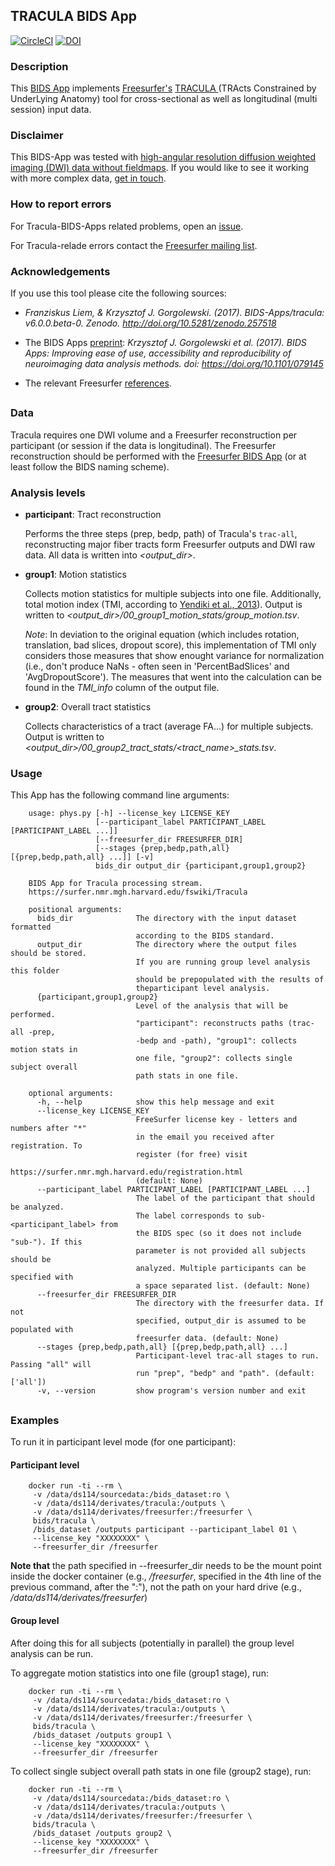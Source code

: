 ## TRACULA BIDS App
[![CircleCI](https://circleci.com/gh/BIDS-Apps/tracula.svg?style=shield&circle-token=:circle-token)](https://circleci.com/gh/BIDS-Apps/tracula)
[![DOI](https://zenodo.org/badge/DOI/10.5281/zenodo.257518.svg)](https://doi.org/10.5281/zenodo.257518)

### Description
This [BIDS App](https://bids-apps.neuroimaging.io) implements
[Freesurfer's](https://surfer.nmr.mgh.harvard.edu/)
[TRACULA ](https://surfer.nmr.mgh.harvard.edu/fswiki/Tracula)
(TRActs Constrained by UnderLying Anatomy) tool for
cross-sectional as well as longitudinal (multi session) input data.

### Disclaimer
This BIDS-App was tested with [high-angular resolution
diffusion weighted imaging (DWI) data without
fieldmaps](https://openfmri.org/dataset/ds000114/).
If you would like to see it working with more complex data,
[get in touch](https://github.com/bids-apps/tracula/issues).


### How to report errors
For Tracula-BIDS-Apps related problems, open an
[issue](https://github.com/bids-apps/tracula/issues).

For Tracula-relade errors contact the
[Freesurfer mailing list](https://surfer.nmr.mgh.harvard.edu/fswiki/FreeSurferSupport).



### Acknowledgements
If you use this tool please cite the following sources:

- *Franziskus Liem, & Krzysztof J. Gorgolewski. (2017).
BIDS-Apps/tracula: v6.0.0.beta-0.
Zenodo. http://doi.org/10.5281/zenodo.257518*

- The BIDS Apps
[preprint](http://biorxiv.org/content/early/2016/10/20/079145):
*Krzysztof J. Gorgolewski et al. (2017).
BIDS Apps: Improving ease of use, accessibility and reproducibility
of neuroimaging data analysis methods.
doi: https://doi.org/10.1101/079145*

- The relevant Freesurfer
[references](https://surfer.nmr.mgh.harvard.edu/fswiki/FreeSurferMethodsCitation).

##

### Data
Tracula requires one DWI volume and a Freesurfer reconstruction
per participant (or session if the data is longitudinal).
The Freesurfer reconstruction should be performed with the
[Freesurfer BIDS App](https://github.com/bids-apps/freesurfer)
(or at least follow the BIDS naming scheme).

### Analysis levels

- **participant**: Tract reconstruction

    Performs the three steps (prep, bedp, path) of Tracula's `trac-all`,
    reconstructing major fiber tracts form Freesurfer outputs and
    DWI raw data.
    All data is written into *<output_dir>*.

- **group1**: Motion statistics

    Collects motion statistics for multiple subjects into one file.
    Additionally, total motion index (TMI, according to
    [Yendiki et al., 2013](http://doi.org/10.1016/j.neuroimage.2013.11.027)).
    Output is written to
    *<output_dir>/00_group1_motion_stats/group_motion.tsv*.

    *Note*: In deviation to the original equation
    (which includes rotation, translation, bad slices, dropout score),
    this implementation of TMI only considers those measures
    that show enought variance for normalization (i.e., don't
    produce NaNs - often seen in 'PercentBadSlices' and
    'AvgDropoutScore'). The measures that went into the
    calculation can be found in the *TMI_info* column of the
    output file.

- **group2**: Overall tract statistics

    Collects characteristics of a tract (average FA...)
    for multiple subjects.
    Output is written to
    *<output_dir>/00_group2_tract_stats/<tract_name>_stats.tsv*.


### Usage
This App has the following command line arguments:

        usage: phys.py [-h] --license_key LICENSE_KEY
                       [--participant_label PARTICIPANT_LABEL [PARTICIPANT_LABEL ...]]
                       [--freesurfer_dir FREESURFER_DIR]
                       [--stages {prep,bedp,path,all} [{prep,bedp,path,all} ...]] [-v]
                       bids_dir output_dir {participant,group1,group2}

        BIDS App for Tracula processing stream.
        https://surfer.nmr.mgh.harvard.edu/fswiki/Tracula

        positional arguments:
          bids_dir              The directory with the input dataset formatted
                                according to the BIDS standard.
          output_dir            The directory where the output files should be stored.
                                If you are running group level analysis this folder
                                should be prepopulated with the results of
                                theparticipant level analysis.
          {participant,group1,group2}
                                Level of the analysis that will be performed.
                                "participant": reconstructs paths (trac-all -prep,
                                -bedp and -path), "group1": collects motion stats in
                                one file, "group2": collects single subject overall
                                path stats in one file.

        optional arguments:
          -h, --help            show this help message and exit
          --license_key LICENSE_KEY
                                FreeSurfer license key - letters and numbers after "*"
                                in the email you received after registration. To
                                register (for free) visit
                                https://surfer.nmr.mgh.harvard.edu/registration.html
                                (default: None)
          --participant_label PARTICIPANT_LABEL [PARTICIPANT_LABEL ...]
                                The label of the participant that should be analyzed.
                                The label corresponds to sub-<participant_label> from
                                the BIDS spec (so it does not include "sub-"). If this
                                parameter is not provided all subjects should be
                                analyzed. Multiple participants can be specified with
                                a space separated list. (default: None)
          --freesurfer_dir FREESURFER_DIR
                                The directory with the freesurfer data. If not
                                specified, output_dir is assumed to be populated with
                                freesurfer data. (default: None)
          --stages {prep,bedp,path,all} [{prep,bedp,path,all} ...]
                                Participant-level trac-all stages to run. Passing "all" will
                                run "prep", "bedp" and "path". (default: ['all'])
          -v, --version         show program's version number and exit



##
### Examples
To run it in participant level mode (for one participant):
#### Participant level

        docker run -ti --rm \
         -v /data/ds114/sourcedata:/bids_dataset:ro \
         -v /data/ds114/derivates/tracula:/outputs \
         -v /data/ds114/derivates/freesurfer:/freesurfer \
         bids/tracula \
         /bids_dataset /outputs participant --participant_label 01 \
         --license_key "XXXXXXXX" \
         --freesurfer_dir /freesurfer

**Note that** the path specified in --freesurfer_dir needs to be the
mount point inside the docker container (e.g., */freesurfer*, specified
in the 4th line of the previous command, after the ":"), not the
path on your hard drive (e.g., */data/ds114/derivates/freesurfer*)

#### Group level

After doing this for all subjects (potentially in parallel) the group level analysis
can be run.

To aggregate motion statistics into one file (group1 stage), run:

        docker run -ti --rm \
         -v /data/ds114/sourcedata:/bids_dataset:ro \
         -v /data/ds114/derivates/tracula:/outputs \
         -v /data/ds114/derivates/freesurfer:/freesurfer \
         bids/tracula \
         /bids_dataset /outputs group1 \
         --license_key "XXXXXXXX" \
         --freesurfer_dir /freesurfer



To collect single subject overall path stats in one file (group2 stage), run:

        docker run -ti --rm \
         -v /data/ds114/sourcedata:/bids_dataset:ro \
         -v /data/ds114/derivates/tracula:/outputs \
         -v /data/ds114/derivates/freesurfer:/freesurfer \
         bids/tracula \
         /bids_dataset /outputs group2 \
         --license_key "XXXXXXXX" \
         --freesurfer_dir /freesurfer
